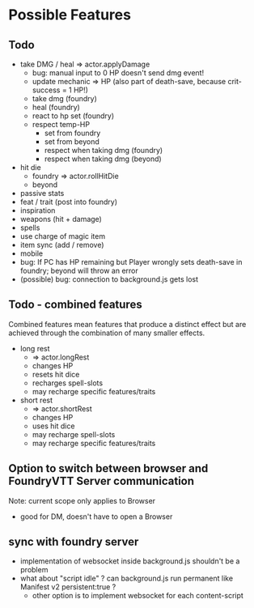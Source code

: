 # Possible Features

## Todo

- take DMG / heal => actor.applyDamage
  - bug: manual input to 0 HP doesn't send dmg event!
  - update mechanic => HP (also part of death-save, because crit-success = 1 HP!)
  - take dmg (foundry)
  - heal (foundry)
  - react to hp set (foundry)
  - respect temp-HP
    - set from foundry
    - set from beyond
    - respect when taking dmg (foundry)
    - respect when taking dmg (beyond)
- hit die
  - foundry => actor.rollHitDie
  - beyond
- passive stats
- feat / trait (post into foundry)
- inspiration
- weapons (hit + damage)
- spells
- use charge of magic item
- item sync (add / remove)
- mobile
- bug: If PC has HP remaining but Player wrongly sets death-save in foundry; beyond will throw an error
- (possible) bug: connection to background.js gets lost

## Todo - combined features

Combined features mean features that produce a distinct effect but are achieved through the combination of many smaller effects.

- long rest
  - => actor.longRest
  - changes HP
  - resets hit dice
  - recharges spell-slots
  - may recharge specific features/traits
- short rest
  - => actor.shortRest
  - changes HP
  - uses hit dice
  - may recharge spell-slots
  - may recharge specific features/traits

## Option to switch between browser and FoundryVTT Server communication

Note: current scope only applies to Browser

- good for DM, doesn't have to open a Browser

## sync with foundry server

- implementation of websocket inside background.js shouldn't be a problem
- what about "script idle" ? can background.js run permanent like Manifest v2 persistent:true ?
  - other option is to implement websocket for each content-script
